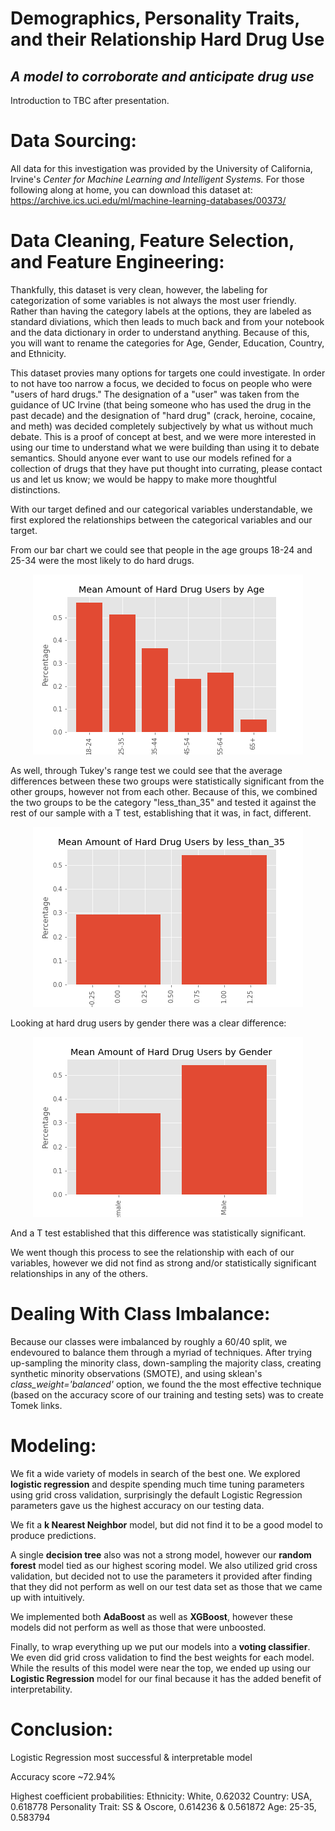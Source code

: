 # Demographics, Personality Traits, and their Relationship Hard Drug Use

## <em>A model to corroborate and anticipate drug use</em>

Introduction to TBC after presentation.

# Data Sourcing:

All data for this investigation was provided by the University of California, Irvine's <em>Center for Machine Learning and Intelligent Systems.</em> For those following along at home, you can download this dataset at: https://archive.ics.uci.edu/ml/machine-learning-databases/00373/

# Data Cleaning, Feature Selection, and Feature Engineering:

Thankfully, this dataset is very clean, however, the labeling for categorization of some variables is not always the most user friendly. Rather than having the category labels at the options, they are labeled as standard diviations, which then leads to much back and from your notebook and the data dictionary in order to understand anything. Because of this, you will want to rename the categories for Age, Gender, Education, Country, and Ethnicity.

This dataset provies many options for targets one could investigate. In order to not have too narrow a focus, we decided to focus on people who were "users of hard drugs." The designation of a "user" was taken from the guidance of UC Irvine (that being someone who has used the drug in the past decade) and the designation of "hard drug" (crack, heroine, cocaine, and meth) was decided completely subjectively by what us without much debate. This is a proof of concept at best, and we were more interested in using our time to understand what we were building than using it to debate semantics. Should anyone ever want to use our models refined for a collection of drugs that they have put thought into currating, please contact us and let us know; we would be happy to make more thoughtful distinctions.

With our target defined and our categorical variables understandable, we first explored the relationships between the categorical variables and our target.

From our bar chart we could see that people in the age groups 18-24 and 25-34 were the most likely to do hard drugs.

<p align='center'>
<img src='images/Mean_Amount_of_Hard_Drug_Users_by_Age.png'>
</p>

As well, through Tukey's range test we could see that the average differences between these two groups were statistically significant from the other groups, however not from each other. Because of this, we combined the two groups to be the category "less_than_35" and tested it against the rest of our sample with a T test, establishing that it was, in fact, different.

<p align='center'>
<img src='images/Mean_Amount_of_Hard_Drug_Users_by_less_than_35.png'>
</p>

Looking at hard drug users by gender there was a clear difference:

<p align='center'>
<img src='images/Mean_Amount_of_Hard_Drug_Users_by_Gender.png'>
</p>
And a T test established that this difference was statistically significant.

We went though this process to see the relationship with each of our variables, however we did not find as strong and/or statistically significant relationships in any of the others.

# Dealing With Class Imbalance:

Because our classes were imbalanced by roughly a 60/40 split, we endevoured to balance them through a myriad of techniques. After trying up-sampling the minority class, down-sampling the majority class, creating synthetic minority observations (SMOTE), and using sklean's <em>class_weight='balanced'</em> option, we found the the most effective technique (based on the accuracy score of our training and testing sets) was to create Tomek links.

# Modeling:

We fit a wide variety of models in search of the best one. We explored **logistic regression** and despite spending much time tuning parameters using grid cross validation, surprisingly the default Logistic Regression parameters gave us the highest accuracy on our testing data.

We fit a **k Nearest Neighbor** model, but did not find it to be a good model to produce predictions.

A single **decision tree** also was not a strong model, however our **random forest** model tied as our highest scoring model. We also utilized grid cross validation, but decided not to use the parameters it provided after finding that they did not perform as well on our test data set as those that we came up with intuitively.

We implemented both **AdaBoost** as well as **XGBoost**, however these models did not perform as well as those that were unboosted.

Finally, to wrap everything up we put our models into a **voting classifier**. We even did grid cross validation to find the best weights for each model. While the results of this model were near the top, we ended up using our **Logistic Regression** model for our final because it has the added benefit of interpretability.

# Conclusion:

Logistic Regression most successful & interpretable model 

Accuracy score ~72.94% 

Highest coefficient probabilities: 
Ethnicity: White, 0.62032
Country: USA, 0.618778
Personality Trait: SS & Oscore, 0.614236 & 0.561872 
Age: 25-35,  0.583794

